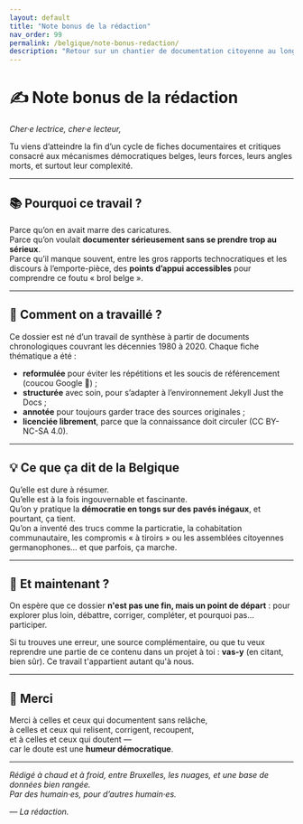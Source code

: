 ```yaml
---
layout: default
title: "Note bonus de la rédaction"
nav_order: 99
permalink: /belgique/note-bonus-redaction/
description: "Retour sur un chantier de documentation citoyenne au long cours, mené entre réflexivité, patience et curiosité politique."
---
```


# ✍️ Note bonus de la rédaction

_Cher·e lectrice, cher·e lecteur,_  

Tu viens d’atteindre la fin d’un cycle de fiches documentaires et critiques consacré aux mécanismes démocratiques belges, leurs forces, leurs angles morts, et surtout leur complexité.

---

## 📚 Pourquoi ce travail ?

Parce qu’on en avait marre des caricatures.  
Parce qu’on voulait **documenter sérieusement sans se prendre trop au sérieux**.  
Parce qu’il manque souvent, entre les gros rapports technocratiques et les discours à l’emporte-pièce, des **points d’appui accessibles** pour comprendre ce foutu « brol belge ».

---

## 🔧 Comment on a travaillé ?

Ce dossier est né d’un travail de synthèse à partir de documents chronologiques couvrant les décennies 1980 à 2020. Chaque fiche thématique a été :

- **reformulée** pour éviter les répétitions et les soucis de référencement (coucou Google 👋) ;
- **structurée** avec soin, pour s’adapter à l’environnement Jekyll Just the Docs ;
- **annotée** pour toujours garder trace des sources originales ;
- **licenciée librement**, parce que la connaissance doit circuler (CC BY-NC-SA 4.0).

---

## 💡 Ce que ça dit de la Belgique

Qu’elle est dure à résumer.  
Qu’elle est à la fois ingouvernable et fascinante.  
Qu’on y pratique la **démocratie en tongs sur des pavés inégaux**, et pourtant, ça tient.  
Qu’on a inventé des trucs comme la particratie, la cohabitation communautaire, les compromis « à tiroirs » ou les assemblées citoyennes germanophones… et que parfois, ça marche.

---

## 🧭 Et maintenant ?

On espère que ce dossier **n'est pas une fin, mais un point de départ** : pour explorer plus loin, débattre, corriger, compléter, et pourquoi pas… participer.

Si tu trouves une erreur, une source complémentaire, ou que tu veux reprendre une partie de ce contenu dans un projet à toi : **vas-y** (en citant, bien sûr). Ce travail t'appartient autant qu'à nous.

---

## 🫶 Merci

Merci à celles et ceux qui documentent sans relâche,  
à celles et ceux qui relisent, corrigent, recoupent,  
et à celles et ceux qui doutent —  
car le doute est une **humeur démocratique**.

---

*Rédigé à chaud et à froid, entre Bruxelles, les nuages, et une base de données bien rangée.  
Par des humain·es, pour d’autres humain·es.*

*— La rédaction.*
